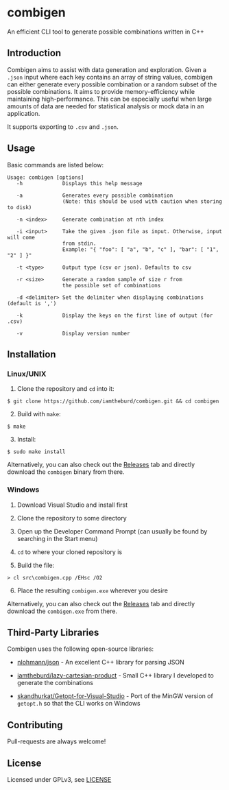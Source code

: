 # combigen
An efficient CLI tool to generate possible combinations written in C++

## Introduction
Combigen aims to assist with data generation and exploration. Given a `.json` input where each key contains an array of string values, combigen can either generate every possible combination or a random subset of the possible combinations. It aims to provide memory-efficiency while maintaining high-performance. This can be especially useful when large amounts of data are needed for statistical analysis or mock data in an application.

It supports exporting to `.csv` and `.json`.

## Usage

Basic commands are listed below:


```
Usage: combigen [options]
   -h             Displays this help message

   -a             Generates every possible combination
                  (Note: this should be used with caution when storing to disk)

   -n <index>     Generate combination at nth index

   -i <input>     Take the given .json file as input. Otherwise, input will come
                  from stdin.
                  Example: "{ "foo": [ "a", "b", "c" ], "bar": [ "1", "2" ] }"

   -t <type>      Output type (csv or json). Defaults to csv

   -r <size>      Generate a random sample of size r from
                  the possible set of combinations

   -d <delimiter> Set the delimiter when displaying combinations (default is ',')

   -k             Display the keys on the first line of output (for .csv)

   -v             Display version number
```

## Installation


### Linux/UNIX

1. Clone the repository and `cd` into it:

```
$ git clone https://github.com/iamtheburd/combigen.git && cd combigen
```

2. Build with `make`:

```
$ make
```

3. Install:

```
$ sudo make install
```

Alternatively, you can also check out the [Releases](https://github.com/iamtheburd/combigen/releases) tab and directly download the `combigen` binary from there.

### Windows


1. Download Visual Studio and install first

2. Clone the repository to some directory

3. Open up the Developer Command Prompt (can usually be found by searching in the Start menu)

4. `cd` to where your cloned repository is

5. Build the file:

```
> cl src\combigen.cpp /EHsc /O2
```

6. Place the resulting `combigen.exe` wherever you desire

Alternatively, you can also check out the [Releases](https://github.com/iamtheburd/combigen/releases) tab and directly download the `combigen.exe` from there.

## Third-Party Libraries

Combigen uses the following open-source libraries:

* [nlohmann/json](https://github.com/nlohmann/json) - An excellent C++ library for parsing JSON

* [iamtheburd/lazy-cartesian-product](https://github.com/iamtheburd/lazy-cartesian-product) - Small C++ library I developed to generate the combinations

* [skandhurkat/Getopt-for-Visual-Studio](https://github.com/skandhurkat/Getopt-for-Visual-Studio) - Port of the MinGW version of `getopt.h` so that the CLI works on Windows


## Contributing
Pull-requests are always welcome!

## License
Licensed under GPLv3, see [LICENSE](https://github.com/iamtheburd/blob/master/LICENSE)
